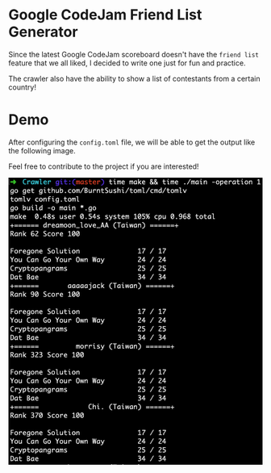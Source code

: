 # Google CodeJam Friend List Generator

Since the latest Google CodeJam scoreboard doesn't have the `friend list` feature that we all liked, I decided to write one just for fun and practice.

The crawler also have the ability to show a list of contestants from a certain country!

# Demo

After configuring the `config.toml` file, we will be able to get the output like the following image.

Feel free to contribute to the project if you are interested!

![fetch friend standing](sample.png)
